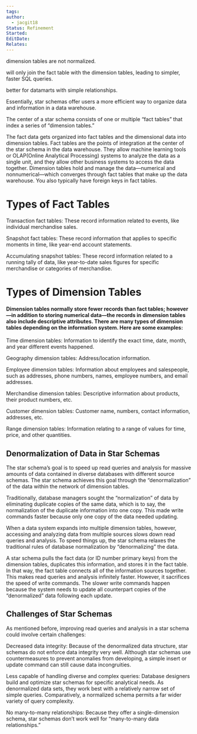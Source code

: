 ```yaml
---
tags: 
author:
  - jacgit18
Status: Refinement
Started: 
EditDate: 
Relates:
---
```

dimension tables are not normalized. 

will only join the fact table with the dimension tables, leading to simpler, faster SQL queries. 

better for datamarts with simple relationships. 

Essentially, star schemas offer users a more efficient way to organize data and information in a data warehouse. 

The center of a star schema consists of one or multiple “fact tables” that index a series of “dimension tables.” 

The fact data gets organized into fact tables and the dimensional data into dimension tables. Fact tables are the points of integration at the center of the star schema in the data warehouse. They allow machine learning tools or OLAP(Online Analytical Processing) systems to analyze the data as a single unit, and they allow other business systems to access the data together. Dimension tables hold and manage the data—numerical and nonnumerical—which converges through fact tables that make up the data warehouse. You also typically have foreign keys in fact tables. 

# Types of Fact Tables 

Transaction fact tables: These record information related to events, like individual merchandise sales. 

Snapshot fact tables: These record information that applies to specific moments in time, like year-end account statements. 

Accumulating snapshot tables: These record information related to a running tally of data, like year-to-date sales figures for specific merchandise or categories of merchandise. 

# Types of Dimension Tables 

#### Dimension tables normally store fewer records than fact tables; however—in addition to storing numerical data—the records in dimension tables also include descriptive attributes. There are many types of dimension tables depending on the information system. Here are some examples: 

Time dimension tables: Information to identify the exact time, date, month, and year different events happened. 

Geography dimension tables: Address/location information. 

Employee dimension tables: Information about employees and salespeople, such as addresses, phone numbers, names, employee numbers, and email addresses. 

Merchandise dimension tables: Descriptive information about products, their product numbers, etc. 

Customer dimension tables: Customer name, numbers, contact information, addresses, etc. 

Range dimension tables: Information relating to a range of values for time, price, and other quantities. 

## Denormalization of Data in Star Schemas 

The star schema’s goal is to speed up read queries and analysis for massive amounts of data contained in diverse databases with different source schemas. The star schema achieves this goal through the “denormalization” of the data within the network of dimension tables. 

Traditionally, database managers sought the “normalization” of data by eliminating duplicate copies of the same data, which is to say, the normalization of the duplicate information into one copy. This made write commands faster because only one copy of the data needed updating. 

When a data system expands into multiple dimension tables, however, accessing and analyzing data from multiple sources slows down read queries and analysis. To speed things up, the star schema relaxes the traditional rules of database normalization by “denormalizing” the data. 

A star schema pulls the fact data (or ID number primary keys) from the dimension tables, duplicates this information, and stores it in the fact table. In that way, the fact table connects all of the information sources together. This makes read queries and analysis infinitely faster. However, it sacrifices the speed of write commands. The slower write commands happen because the system needs to update all counterpart copies of the “denormalized” data following each update. 

## Challenges of Star Schemas 

As mentioned before, improving read queries and analysis in a star schema could involve certain challenges: 

Decreased data integrity: Because of the denormalized data structure, star schemas do not enforce data integrity very well. Although star schemas use countermeasures to prevent anomalies from developing, a simple insert or update command can still cause data incongruities. 

Less capable of handling diverse and complex queries: Database designers build and optimize star schemas for specific analytical needs. As denormalized data sets, they work best with a relatively narrow set of simple queries. Comparatively, a normalized schema permits a far wider variety of query complexity. 

No many-to-many relationships: Because they offer a single-dimension schema, star schemas don’t work well for “many-to-many data relationships.”